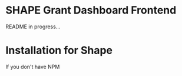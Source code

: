 # SHAPE Grant Dashboard Frontend

README in progress...

# Installation for Shape

If you don't have NPM 

